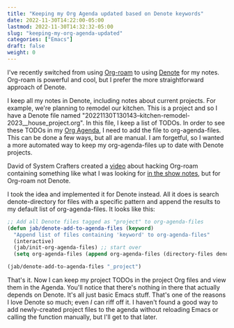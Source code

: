 ```yaml
---
title: "Keeping my Org Agenda updated based on Denote keywords"
date: 2022-11-30T14:22:00-05:00
lastmod: 2022-11-30T14:32:32-05:00
slug: "keeping-my-org-agenda-updated"
categories: ["Emacs"]
draft: false
weight: 0
---
```


I've recently switched from using [Org-roam](https://www.orgroam.com/) to using [Denote](https://protesilaos.com/emacs/denote) for my notes. Org-roam is powerful and cool, but I prefer the more straightforward approach of Denote.

I keep all my notes in Denote, including notes about current projects. For example, we're planning to remodel our kitchen. This is a project and so I have a Denote file named "20221130T130143&#x2013;kitchen-remodel-2023\__house_project.org". In this file, I keep a list of TODOs. In order to see these TODOs in my [Org Agenda](https://orgmode.org/manual/Agenda-Views.html), I need to add the file to org-agenda-files. This can be done a few ways, but all are manual. I am forgetful, so I wanted a more automated way to keep my org-agenda-files up to date with Denote projects.

David of System Crafters created a [video](https://www.youtube.com/watch?v=CUkuyW6hr18) about hacking Org-roam containing something like what I was looking for [in the show notes](https://systemcrafters.net/build-a-second-brain-in-emacs/5-org-roam-hacks/#build-your-org-agenda-from-org-roam-notes), but for Org-roam not Denote.

I took the idea and implemented it for Denote instead. All it does is search denote-directory for files with a specific pattern and append the results to my default list of org-agenda-files. It looks like this:

```lisp
;; Add all Denote files tagged as "project" to org-agenda-files
(defun jab/denote-add-to-agenda-files (keyword)
  "Append list of files containing 'keyword' to org-agenda-files"
  (interactive)
  (jab/init-org-agenda-files) ;; start over
  (setq org-agenda-files (append org-agenda-files (directory-files denote-directory t keyword))))

(jab/denote-add-to-agenda-files "_project")
```

That's it. Now I can keep my project TODOs in the project Org files and view them in the Agenda. You'll notice that there's nothing in there that actually depends on Denote. It's all just basic Emacs stuff. That's one of the reasons I love Denote so much; even _I_ can riff off it. I haven't found a good way to add newly-created project files to the agenda without reloading Emacs or calling the function manually, but I'll get to that later.


[//]: # "Exported with love from a post written in Org mode"
[//]: # "- https://github.com/kaushalmodi/ox-hugo"